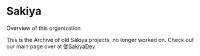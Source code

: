 # Sakiya
Overview of this organization

This is the Archive of old Sakiya projects, no longer worked on.
Check out our main page over at [@SakiyaDev](https://github.com/SakiyaDev)
